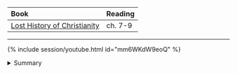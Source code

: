 ---
---

Book | Reading
:--- | :---
[Lost History of Christianity] | ch. 7-9

[Lost History of Christianity]: https://read.amazon.com/?asin=B001FA0V1C

----

{% include session/youtube.html id="mm6WKdW9eoQ" %}

<details>
  <summary>Summary</summary>

  <p>
  Beginning with St. Anthony, an Athlete of God, the hermetical monk separated himself and limit time spent with others to devote himself to focus on God.
  </p>

  <p>
  The monks are called religious clergy as opposed to secular clergy because of their renunciation of material wealth and devotion to God.
  </p>

  <p>
  In the 3rd century, St. Pachomius founded Christian cenobitic monasticism and wrote the book of observances for monks that became the rule for early monastic life. A century later, St. Benedict established the rules for cenobitic monasteries, which dictated how monks lived together as equals and share all things in common. Except for the abbot, all monks are equal and share their possessions.
  </p>

  <p>
  The strict rules of the monasteries served to safeguard the monastic life of poverty, obedience, and celibacy. New converts into monastic life can take up to one year to observe the life and up to 5 additional years as a novitiate. 
  </p>

  <p>
  The daily lives of monks are dictated by the rules of St. Benedict. They worked about 6 hours and prayed for about 7 hours. Their quality of life is normally better than those living outside the monasteries because of the self-sufficiency of the monasteries to cultivate food in the fertile mash lands. The rigorous academic life often made them better educated, which drew the attention and the enrollment of the nobles' children. The monasteries grew in wealth and became a ladder to the priesthood. Many of the nobles sent their children to monasteries hoping that they would be well educated and hopefully climb the ladder to become bishops, cardinals, and even popes.
  </p>

  <p>
  King Henry VIII coveted the wealth of the monasteries and mounted campaigns to take them over. Eventually, he succeeded in shutting down the monasteries in much of England.
  </p>

  <p>
  Monasteries are known as the preserver of knowledge and land. They also were instrumental in reforming the church.
  </p>

  <p>
  Monasticism began to decline after the Reformation when Luther renounced his vowels from the Augustinian and married Katie, a nun.
  </p>
</details>
